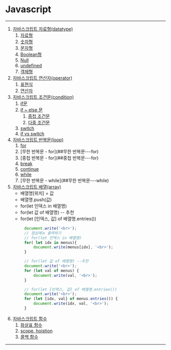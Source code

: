 
# Javascript
---
1. [자바스크립트 자료형(datatype)](02datatype.html)
   1. [자료형](##자료형)
   2. [숫자형](##숫자형)
   3. [문자형](##문자형)
   4. [Boolean형](##boolean형)
   5. [Null](##Null)
   6. [undefined](##undefined)
   7. [객체형](##객체형)
2. [자바스크립트 연산자(operator)](03operator.html)
   1. [표현식](##표현식)
   2. [연산자](##연산자)
3. [자바스크립트 조건문(condition)](04condition.html)
   1. [if문](##if문)
   2. [if ~ else 문](##if-~-else문)
      1. [중첩 조건문](##중첩-조건문)
      2. [다중 조건문](##다중-조건문)
   3. [switch](##switch)
   4. [if vs switch](##if-vs-switch)
4. [자바스크립트 반복문(loop)](05loop.html)
   1. [for](##for)
   2. [무한 반복문 - for](##무한 반복문---for)
   3. [중첩 반복문 - for](##중첩 반복문---for)
   4. [break](##break)
   5. [continue](##continue)
   6. [while](07loop.html)
   7. [무한 반복문 - while](##무한 반복문---while)
5. [자바스크립트 배열(array)](06array.html)
   * 배열명[위치] = 값
   * 배열명.push(값)
   * for(let 인덱스 in 배열명)
   * for(let 값 of 배열명) -- 추천
   * for(let [인덱스, 값] of 배열명.entries())
   ```javascript
        document.write('<br>');
        // 점심메뉴 출력하기
        // for(let 인덱스 in 배열명)
        for( let idx in menus){
            document.write(menus[idx], '<br>');
        }

        // for(let 값 of 배열명) --추천
        document.write('<br>');
        for (let val of menus) {
            document.write(val, '<br>');
        }

        // for(let [인덱스, 값] of 배열명.entries())
        document.write('<br>');
        for (let [idx, val] of menus.entries()) {
            document.write(idx, val, '<br>');
        }
   ```
6. [자바스크립트 함수](08function.html)
   1. [화살표 함수](09function.html)
   2. [scope, hoistion](10scope.html)
   3. [콜백 함수](11callback.html)
---

<!--
# 자바스크립트 연산자

## 표현식

표현식expression : 리터럴(값), 식별자(변수), 연산자, 함수 호출등의 조합을

의미<br> 

표현식은 평가evaluate(표현식이 실행되어 결과값 생성)되어 하나의 값을 만듦


```javascript

    10; // 리터럴 표현식

    sum; // 식별자 표현식

    10 + 20; // 연산자 표현식

    Date(); // 함수 표현식

```

![이미지]('./img/경로')

-->

